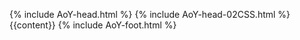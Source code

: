 {% include AoY-head.html %}
{% include AoY-head-02CSS.html %}
{{content}}
{% include AoY-foot.html %}
